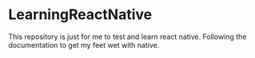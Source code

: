 # LearningReactNative
This repository is just for me to test and learn react native.
Following the documentation to get my feet wet with native.
